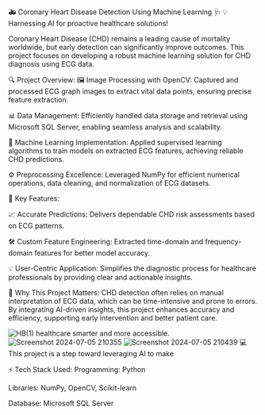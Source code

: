 🚑 Coronary Heart Disease Detection Using Machine Learning 🩺
💡 Harnessing AI for proactive healthcare solutions!

Coronary Heart Disease (CHD) remains a leading cause of mortality worldwide, but early detection can significantly improve outcomes. This project focuses on developing a robust machine learning solution for CHD diagnosis using ECG data.

🔍 Project Overview:
🖼️ Image Processing with OpenCV: 
Captured and processed ECG graph images to extract vital data points, ensuring precise feature extraction.

📊 Data Management: 
Efficiently handled data storage and retrieval using Microsoft SQL Server, enabling seamless analysis and scalability.

🤖 Machine Learning Implementation:
Applied supervised learning algorithms to train models on extracted ECG features, achieving reliable CHD predictions.

⚙️ Preprocessing Excellence: 
Leveraged NumPy for efficient numerical operations, data cleaning, and normalization of ECG datasets.

🌟 Key Features:

📈 Accurate Predictions:
Delivers dependable CHD risk assessments based on ECG patterns.

🛠️ Custom Feature Engineering: 
Extracted time-domain and frequency-domain features for better model accuracy.

💡 User-Centric Application:
Simplifies the diagnostic process for healthcare professionals by providing clear and actionable insights.

🚀 Why This Project Matters:
CHD detection often relies on manual interpretation of ECG data, which can be time-intensive and prone to errors. By integrating AI-driven insights, this project enhances accuracy and efficiency, supporting early intervention and better patient care.


![HB(1)](https://github.com/user-attachments/assets/35d0102a-f56b-4d15-b9fb-50ad8dc7f2e8)
 healthcare smarter and more accessible.![Screenshot 2024-07-05 210355](https://github.com/user-attachments/assets/21f1f23b-46d5-4f8c-a18f-1d9bd0a5307b)
![Screenshot 2024-07-05 210439](https://github.com/user-attachments/assets/615214d0-f086-461b-8953-bca38086f117)
💻 This project is a step toward leveraging AI to make

⚡ Tech Stack Used:
Programming:
Python

Libraries:
NumPy, OpenCV, Scikit-learn

Database:
Microsoft SQL Server
